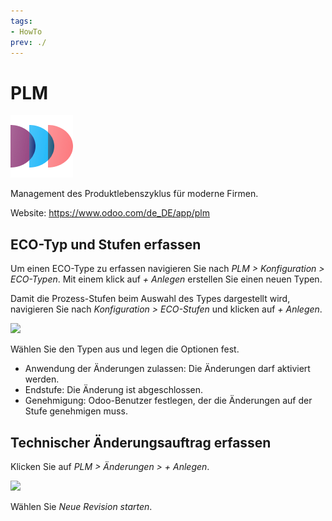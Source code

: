 ```yaml
---
tags:
- HowTo
prev: ./
---
```

# PLM
![icons_odoo_mrp_plm](assets/icons_odoo_mrp_plm.png)

Management des Produktlebenszyklus für moderne Firmen.

Website: <https://www.odoo.com/de_DE/app/plm>

## ECO-Typ und Stufen erfassen

Um einen ECO-Type zu erfassen navigieren Sie nach *PLM > Konfiguration > ECO-Typen*. Mit einem klick auf *+ Anlegen* erstellen Sie einen neuen Typen.

Damit die Prozess-Stufen beim Auswahl des Types dargestellt wird, navigieren Sie nach *Konfiguration > ECO-Stufen* und klicken auf *+ Anlegen*.

![](assets/PLM%20ECO-Stufe%20erfassen.png)

Wählen Sie den Typen aus und legen die Optionen fest.

* Anwendung der Änderungen zulassen: Die Änderungen darf aktiviert werden.
* Endstufe: Die Änderung ist abgeschlossen.
* Genehmigung: Odoo-Benutzer festlegen, der die Änderungen auf der Stufe genehmigen muss.

## Technischer Änderungsauftrag erfassen

Klicken Sie auf *PLM > Änderungen > + Anlegen*.

![](assets/PLM%20%C3%84nderungsauftrag%20erfassen.gif)

Wählen Sie *Neue Revision starten*.